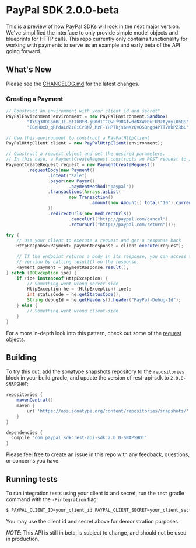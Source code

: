 # PayPal SDK 2.0.0-beta

This is a preview of how PayPal SDKs will look in the next major version. We've simplified the interface to only provide
simple model objects and blueprints for HTTP calls. This repo currently only contains functionality for working with payments
to serve as an example and early beta of the API going forward.

## What's New

Please see the [CHANGELOG.md](./CHANGELOG.md) for the latest changes.

### Creating a Payment

```java
// Construct an environment with your client id and secret"
PayPalEnvironment environment = new PayPalEnvironment.Sandbox(
        "AYSq3RDGsmBLJE-otTkBtM-jBRd1TCQwFf9RGfwddNXWz0uFU9ztymylOhRS",
        "EGnHDxD_qRPdaLdZz8iCr8N7_MzF-YHPTkjs6NKYQvQSBngp4PTTVWkPZRbL");

// Use this environment to construct a PayPalHttpClient
PayPalHttpClient client = new PayPalHttpClient(environment);

// Construct a request object and set the desired parameters.
// In this case, a PaymentCreateRequest constructs an POST request to /v1/payments
PaymentCreateRequest request = new PaymentCreateRequest()
        .requestBody(new Payment()
                .intent("sale")
                .payer(new Payer()
                        .paymentMethod("paypal"))
                .transactions(Arrays.asList(
                        new Transaction()
                                .amount(new Amount().total("10").currency("USD"))
                ))
                .redirectUrls(new RedirectUrls()
                        .cancelUrl("http://paypal.com/cancel")
                        .returnUrl("http://paypal.com/return")));

try {
    // Use your client to execute a request and get a response back
    HttpResponse<Payment> paymentResponse = client.execute(request);

    // If the endpoint returns a body in its response, you can access the deserialized 
    // version by calling result() on the response.
    Payment payment = paymentResponse.result();
} catch (IOException ioe) {
    if (ioe instanceof HttpException) {
        // Something went wrong server-side
        HttpException he = (HttpException) ioe);
        int statusCode = he.getStatusCode();
        String debugId = he.getHeaders().header("PayPal-Debug-Id");
    } else {
        // Something went wrong client-side
    }
}
```

For a more in-depth look into this pattern, check out some of the [request objects](https://github.com/paypal/PayPal-Java-SDK/tree/2.0-generated-example/paypal-sdk/src/main/java/com/paypal/sdk/payments/request).

## Building

To try this out, add the sonatype snapshots repository to the `repositories` block in your build.gradle, and update the version of rest-api-sdk to `2.0.0-SNAPSHOT`:
```groovy
repositories {
    mavenCentral()
    maven {
        url 'https://oss.sonatype.org/content/repositories/snapshots/'
    }
}

dependencies {
  compile 'com.paypal.sdk:rest-api-sdk:2.0.0-SNAPSHOT'
}
```

Please feel free to create an issue in this repo with any feedback, questions, or concerns you have.

## Running tests

To run integration tests using your client id and secret, run the `test` gradle command with the `-Pintegration` flag
```sh
$ PAYPAL_CLIENT_ID=your_client_id PAYPAL_CLIENT_SECRET=your_client_secret ./gradlew clean test -Pintegration
```

You may use the client id and secret above for demonstration purposes.


*NOTE*: This API is still in beta, is subject to change, and should not be used in production.
